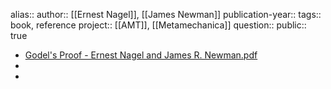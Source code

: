 alias::
author:: [[Ernest Nagel]], [[James Newman]] 
publication-year::
tags:: book, reference
project:: [[AMT]], [[Metamechanica]] 
question::
public:: true

- [Godel's Proof - Ernest Nagel and James R. Newman.pdf](hook://file/maiL0yV8H?p=MSBLbm93bGVkZ2UgTGlicmFyaWVzL0FNVCAmIFgtU2NpZW5jZQ==&n=Godel%27s%20Proof%20%2D%20Ernest%20Nagel%20and%20James%20R%2E%20Newman%2Epdf)
-
-